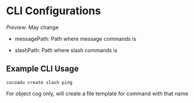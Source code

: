 # CLI Configurations

*Preview*: May change

- messagePath: Path where message commands is

- slashPath: Path where slash commands is

## Example CLI Usage

```
cocoadu create slash ping
```

For object cog only, will create a file template for command with that name

